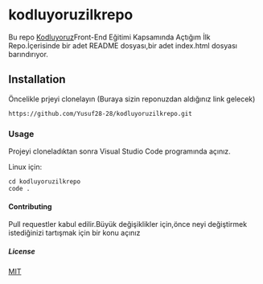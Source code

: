 # kodluyoruzilkrepo
Bu repo [Kodluyoruz](https:/kodluyoruz.org)Front-End Eğitimi Kapsamında Açtığım İlk Repo.İçerisinde bir adet README dosyası,bir adet index.html dosyası barındırıyor.

## Installation

Öncelikle prjeyi clonelayın (Buraya sizin reponuzdan aldığınız link gelecek)

```
https://github.com/Yusuf28-28/kodluyoruzilkrepo.git
```
### Usage

Projeyi cloneladıktan sonra Visual Studio Code programında açınız.

Linux için:

```
cd kodluyoruzilkrepo
code .
```

#### Contributing

Pull requestler kabul edilir.Büyük değişiklikler için,önce neyi değiştirmek istediğinizi tartışmak için bir konu açınız

##### License

[MIT](https://choosealicense.com/licenses/mit/)

